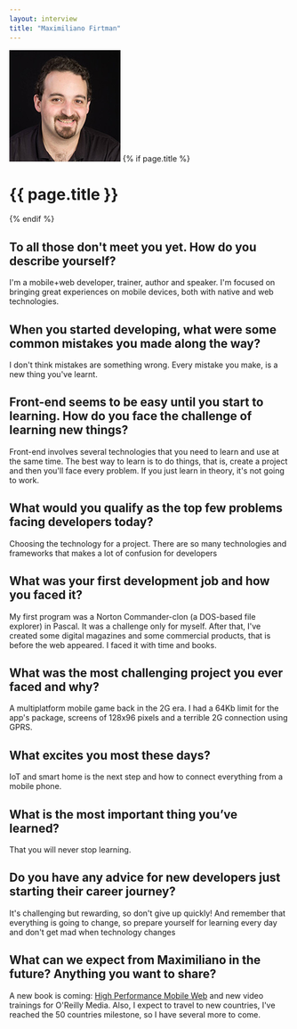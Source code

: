 ```yaml
---
layout: interview
title: "Maximiliano Firtman"
---
```

<img class="home-section__portrait" src="/images/portrait-maximiliano-firtman.jpg" alt="Photo Maximiliano Firtman"/>
{% if page.title %} 
  <h1 class="interviews__h1">{{ page.title }}</h1> 
{% endif %}

## To all those don't meet you yet. How do you describe yourself?

I'm a mobile+web developer, trainer, author and speaker. I'm focused on bringing great experiences on mobile devices, both with native and web technologies.

## When you started developing, what were some common mistakes you made along the way?

I don't think mistakes are something wrong. Every mistake you make, is a new thing you've learnt. 
 
## Front-end seems to be easy until you start to learning. How do you face the challenge of learning new things?

Front-end involves several technologies that you need to learn and use at the same time. The best way to learn is to do things, that is, create a project and then you'll face every problem. If you just learn in theory, it's not going to work.
 
## What would you qualify as the top few problems facing developers today?

Choosing the technology for a project. There are so many technologies and frameworks that makes a lot of confusion for developers
 
## What was your first development job and how you faced it?

My first program was a Norton Commander-clon (a DOS-based file explorer) in Pascal. It was a challenge only for myself. After that, I've created some digital magazines and some commercial products, that is before the web appeared. I faced it with time and books.
 
## What was the most challenging project you ever faced and why?

A multiplatform mobile game back in the 2G era. I had a 64Kb limit for the app's package, screens of 128x96 pixels and a terrible 2G connection using GPRS.
  
## What excites you most these days?

IoT and smart home is the next step and how to connect everything from a mobile phone.

## What is the most important thing you’ve learned?

That you will never stop learning.
 
## Do you have any advice for new developers just starting their career journey?

It's challenging but rewarding, so don't give up quickly! And remember that everything is going to change, so prepare yourself for learning every day and don't get mad when technology changes
 
## What can we expect from Maximiliano in the future? Anything you want to share?
A new book is coming: [High Performance Mobile Web](http://firt.mobi/hpmw) and new video trainings for O'Reilly Media. Also, I expect to travel to new countries, I've reached the 50 countries milestone, so I have several more to come.